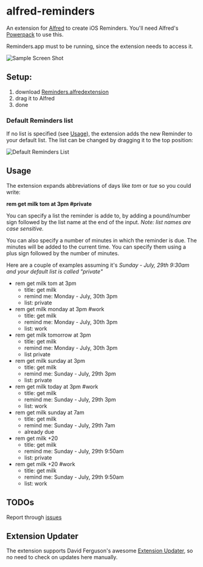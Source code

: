 alfred-reminders
================

An extension for [Alfred](http://www.alfredapp.com/) to create iOS Reminders. You'll need Alfred's 
[Powerpack](http://www.alfredapp.com/powerpack/) to use this. 

Reminders.app must to be running, since the extension needs to access it.

![Sample Screen Shot](https://github.com/downloads/dlinsin/alfred-reminders/ml_reminder_screen_shot.png)

## Setup:

1. download [Reminders.alfredextension](https://github.com/downloads/dlinsin/alfred-reminders/Reminders-2.1.alfredextension)
1. drag it to Alfred
1. done

### Default Reminders list

If no list is specified (see [Usage](https://github.com/dlinsin/alfred-reminders#usage)), the extension adds the new Reminder to your default list. 
The list can be changed by dragging it to the top position:

![Default Reminders List](https://github.com/downloads/dlinsin/alfred-reminders/setup_default_list.png)

## Usage

The extension expands abbreviations of days like _tom_ or _tue_ so you could write:

__rem get milk tom at 3pm #private__

You can specify a list the reminder is adde to, by adding a pound/number sign followed by 
the list name at the end of the input. _Note: list names are case sensitive._

You can also specify a number of minutes in which the reminder is due. The minutes will be 
added to the current time. You can specify them using a plus sign followed by the number of 
minutes.

Here are a couple of examples assuming it's _Sunday - July, 29th 9:30am and your default list is called "private"_

* rem get milk tom at 3pm
  * title: get milk
  * remind me: Monday - July, 30th 3pm
  * list: private
* rem get milk monday at 3pm #work
  * title: get milk
  * remind me: Monday - July, 30th 3pm
  * list: work
* rem get milk tomorrow at 3pm
  * title: get milk
  * remind me: Monday - July, 30th 3pm
  * list private
* rem get milk sunday at 3pm
  * title: get milk
  * remind me: Sunday - July, 29th 3pm
  * list: private
* rem get milk today at 3pm #work
  * title: get milk
  * remind me: Sunday - July, 29th 3pm
  * list: work 
* rem get milk sunday at 7am
  * title: get milk
  * remind me: Sunday - July, 29th 7am
  * already due
* rem get milk +20
  * title: get milk
  * remind me: Sunday - July, 29th 9:50am
  * list: private
* rem get milk +20 #work
  * title: get milk
  * remind me: Sunday - July, 29th 9:50am
  * list: work  
  
## TODOs

Report through [issues](https://github.com/dlinsin/alfred-reminders/issues)

## Extension Updater

The extension supports David Ferguson's awesome [Extension Updater](http://jdfwarrior.tumblr.com/updater), 
so no need to check on updates here manually. 
